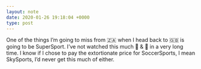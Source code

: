 ```yaml
---
layout: note
date: 2020-01-26 19:18:04 +0000
type: post
---
```


One of the things I’m going to miss from 🇿🇦 when I head back to 🇬🇧 is going to be SuperSport. I’ve not watched this much 🏏 & 🏉 in a very long time. I know if I chose to pay the extortionate price for SoccerSports, I mean SkySports, I’d never get this much of either.


